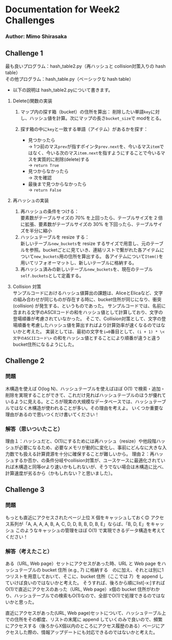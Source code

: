 # Documentation for Week2 Challenges
### Author: Mimo Shirasaka

## Challenge 1
最も良いプログラム：hash_table2.py（再ハッシュと collision対策入りの hash table）<br>
その他プログラム：hash_table.py（ベーシックな hash table）<br>

* 以下の説明は hash_table2.pyについて書きます。
1. Delete()関数の実装
    1. マップ内の探す箱（bucket）の住所を算出：
        削除したい単語`key`に対し、ハッシュ値を計算。次にマップの長さ`bucket_size`で modをとる。
    2. 探す箱の中に`key`と一致する単語（アイテム）があるかを探す：

        - 見つかったら<br>
            -> 1つ前のマス`prev`が指すポインタ`prev.next`を、今いるマス`item`ではなく、今いる次のマス`item.next`を指すようにすることで今いるマスを実質的に削除(delete)する<br>
            -> `return True`<br>
        - 見つからなかったら<br>
            -> 次を確認<br>
        - 最後まで見つからなかったら<br>
            -> `return False`<br>
2. 再ハッシュの実装<br>
    1. 再ハッシュの条件をつける：<br>
        要素数がテーブルサイズの 70% を上回ったら、テーブルサイズを 2 倍に拡張、要素数がテーブルサイズの 30% を下回ったら、テーブルサイズを半分に縮小<br>
    2. ハッシュテーブルを resize する：<br>
        新しいテーブル`new_buckets`を resize するサイズで用意し、元のテーブルを参照。bucketごとに見ていき、連結リストで繋がれた各アイテムについて`new_buckets`用の住所を算出する。
        各アイテムについて`Item()`を用いてリフォオーマットし、新しいテーブルに格納する。<br>
    3. 再ハッシュ済みの新しいテーブル`new_buckets`を、現在のテーブル`self.buckets`として定義する。<br>

3. Collision 対策<br>
    サンプルコードにおけるハッシュ値算出の課題は、AliceとElicaなど、文字の組み合わせが同じものが存在する時に、bucket住所が同じになり、衝突(collision) が発生する、というものであった。
    サンプルコードでは、名前に含まれる文字のASCIIコードの和をハッシュ値として計算しており、文字の登場順番が考慮されていなかった。
    そこで、Collision対策として、文字の登場順番を考慮したハッシュ値を算出すればより計算効率が速くなるのではないかと考えた。
    実装としては、最初の文字を`i=0`番目として、`(i + 1) * \<文字のASCIIコード\>` の和をハッシュ値とすることにより順番が違うと違う bucket住所になるようにした。

## Challenge 2
### 問題
木構造を使えば O(log N)、ハッシュテーブルを使えばほぼ O(1) で検索・追加・削除を実現することができて、これだけ見ればハッシュテーブルのほうが優れているように見える。ところが現実の大規模なデータベースでは、ハッシュテーブルではなく木構造が使われることが多い。その理由を考えよ。
いくつか重要な理由があるので思いつくだけ書いてください！<br>

### 解答（思いついたこと）
理由１：ハッシュだと、O(1)にするためには再ハッシュ（resize）や他段階ハッシュが必要になるため、必要なメモリが動的に変化し、事前にどんなに大きな入力数でも扱える計算資源を十分に確保することが難しいから。
理由２：再ハッシュするか否か、の条件分岐やcollision対策が、ユースケースに最適化されていれば木構造と同等orより速いかもしれないが、そうでない場合は木構造に比べ、計算速度が劣るから（かもしれない？と思いました）。

## Challenge 3
### 問題
もっとも直近にアクセスされたページ上位 X 個をキャッシュしておく😊
アクセス系列が「A, A, A, A, B, A, C, D, D, B, B, D, B, E」ならば、「B, D, E」をキャッシュ
このようなキャッシュの管理をほぼ O(1) で実現できるデータ構造を考えてください！

### 解答（考えたこと）
ある（URL, Web page）セットにアクセスがあった時、URL と Web page をハッシュテーブルの bucket 住所 (e.g., 7) に格納する　のに加え、それとは別に1つリストを用意しておいて、そこに、bucket 住所（ここでは 7）を append していけば良いのではないかと考えた。
そうすれば、後ろから順にlist[-x:]すればO(1)で直近にアクセスのあった（URL, Web page）x個の bucket 住所がわかり、ハッシュテーブルでの検索もO(1)なので、全部でO(1)で処理できるのではないかと思った。

直近にアクセスがあった(URL, Web page)セットについて、ハッシュテーブル上での住所をその都度、リストの末尾に append していくのみで良いので、頻繁にアクセスする（後ろからX個以内のところにアクセス履歴のある）ページにアクセスした際の、情報アップデートにも対応できるのではないかと考えた。






